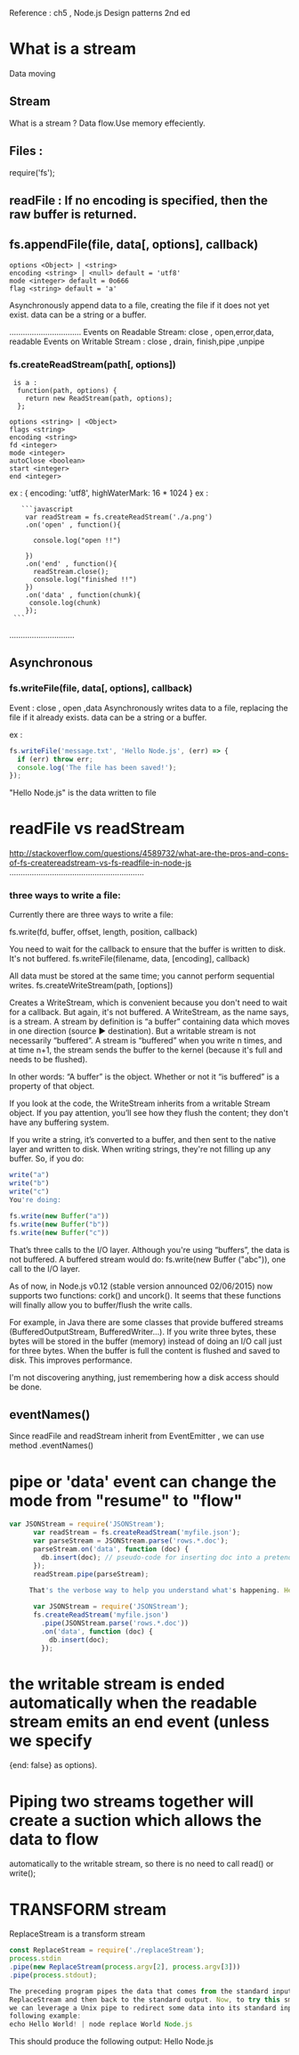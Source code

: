 Reference : ch5 , Node.js Design patterns 2nd ed

# What is a stream 
  Data moving


## Stream
What is a stream ?
Data flow.Use memory effeciently.

## Files :

require('fs');
## readFile : If no encoding is specified, then the raw buffer is returned.

## fs.appendFile(file, data[, options], callback)
    options <Object> | <string>
    encoding <string> | <null> default = 'utf8'
    mode <integer> default = 0o666
    flag <string> default = 'a'

Asynchronously append data to a file, creating the file if it does not yet exist. data can be a string or a buffer.

................................
Events on Readable Stream: close , open,error,data, readable
Events on Writable Stream : close , drain, finish,pipe ,unpipe

### fs.createReadStream(path[, options])
     is a : 
      function(path, options) {
        return new ReadStream(path, options);
      };
      
    options <string> | <Object>
    flags <string>
    encoding <string>
    fd <integer>
    mode <integer>
    autoClose <boolean>
    start <integer>
    end <integer>
 
 ex : { encoding: 'utf8', highWaterMark: 16 * 1024 }
 ex : 
       
       ```javascript
        var readStream = fs.createReadStream('./a.png')
        .on('open' , function(){

          console.log("open !!")

        })
        .on('end' , function(){
          readStream.close();
          console.log("finished !!")
        })
        .on('data' , function(chunk){
         console.log(chunk)
        });
     ```
     
 
 
 .............................
## Asynchronous

### fs.writeFile(file, data[, options], callback)
Event : close , open ,data
Asynchronously writes data to a file, replacing the file if it already exists. data can be a string or a buffer.

ex :

```javascript
fs.writeFile('message.txt', 'Hello Node.js', (err) => {
  if (err) throw err;
  console.log('The file has been saved!');
});
```


"Hello Node.js"  is the data written to file


# readFile vs readStream

http://stackoverflow.com/questions/4589732/what-are-the-pros-and-cons-of-fs-createreadstream-vs-fs-readfile-in-node-js
............................................................
### three ways to write a file:

Currently there are three ways to write a file:

fs.write(fd, buffer, offset, length, position, callback)

You need to wait for the callback to ensure that the buffer is written to disk. It's not buffered.
fs.writeFile(filename, data, [encoding], callback)

All data must be stored at the same time; you cannot perform sequential writes.
fs.createWriteStream(path, [options])

Creates a WriteStream, which is convenient because you don't need to wait for a callback. But again, it's not buffered.
A WriteStream, as the name says, is a stream. A stream by definition is “a buffer” containing data which moves in one direction (source ► destination). But a writable stream is not necessarily “buffered”. A stream is “buffered” when you write n times, and at time n+1, the stream sends the buffer to the kernel (because it's full and needs to be flushed).

In other words: “A buffer” is the object. Whether or not it “is buffered” is a property of that object.

If you look at the code, the WriteStream inherits from a writable Stream object. If you pay attention, you’ll see how they flush the content; they don't have any buffering system.

If you write a string, it’s converted to a buffer, and then sent to the native layer and written to disk. When writing strings, they're not filling up any buffer. So, if you do:

```javascript
write("a")
write("b")
write("c")
You're doing:

fs.write(new Buffer("a"))
fs.write(new Buffer("b"))
fs.write(new Buffer("c"))

```


That’s three calls to the I/O layer. Although you're using “buffers”, the data is not buffered. A buffered stream would do: fs.write(new Buffer ("abc")), one call to the I/O layer.

As of now, in Node.js v0.12 (stable version announced 02/06/2015) now supports two functions: cork() and uncork(). It seems that these functions will finally allow you to buffer/flush the write calls.

For example, in Java there are some classes that provide buffered streams (BufferedOutputStream, BufferedWriter...). If you write three bytes, these bytes will be stored in the buffer (memory) instead of doing an I/O call just for three bytes. When the buffer is full the content is flushed and saved to disk. This improves performance.

I'm not discovering anything, just remembering how a disk access should be done.



## eventNames()
Since readFile and readStream inherit from EventEmitter , we can use method .eventNames()


# pipe or 'data' event can change the mode from "resume" to "flow"

    
```javascript
var JSONStream = require('JSONStream');
      var readStream = fs.createReadStream('myfile.json');
      var parseStream = JSONStream.parse('rows.*.doc');
      parseStream.on('data', function (doc) {
        db.insert(doc); // pseudo-code for inserting doc into a pretend database.
      });
      readStream.pipe(parseStream);
     
     That's the verbose way to help you understand what's happening. Here is a more succinct way:

      var JSONStream = require('JSONStream');
      fs.createReadStream('myfile.json')
        .pipe(JSONStream.parse('rows.*.doc'))
        .on('data', function (doc) {
          db.insert(doc);
        });
```
      


# the writable stream is ended automatically when the readable stream emits an end event (unless we specify
{end: false} as options).

# Piping two streams together will create a suction which allows the data to flow
automatically to the writable stream, so there is no need to call read() or write();

# TRANSFORM stream
ReplaceStream is a transform stream


```javascript
const ReplaceStream = require('./replaceStream');
process.stdin
.pipe(new ReplaceStream(process.argv[2], process.argv[3]))
.pipe(process.stdout);

The preceding program pipes the data that comes from the standard input into a
ReplaceStream and then back to the standard output. Now, to try this small application,
we can leverage a Unix pipe to redirect some data into its standard input, as shown in the
following example:
echo Hello World! | node replace World Node.js
```


This should produce the following output:
Hello Node.js

 
  
